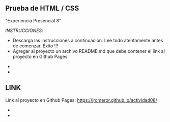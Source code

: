 ## Prueba de HTML / CSS

"Experiencia Presencial 8"

*INSTRUCCIONES*:

- Descarga las instrucciones a continuación. Lee todo atentamente antes de comenzar. Éxito !!!
- Agregar al proyecto un archivo README.md que debe contener el link al proyecto en Github Pages.


*
*

## LINK

Link al proyecto en Github Pages: https://jromeror.github.io/actividad08/

*
*

